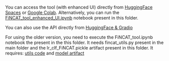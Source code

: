 You can access the tool (with enhanced UI) directly from [HuggingFace Spaces](https://huggingface.co/spaces/sohomghosh/FiNCAT_Financial_Numeral_Claim_Analysis_Tool) or [Google Colab](https://colab.research.google.com/drive/1OEN48pPaEFAXiB972tYjC0Llfo0qrLcN?usp=sharing). Alternatively, you can run the [FiNCAT_tool_enhanced_UI.ipynb](https://github.com/sohomghosh/FiNCAT_Financial_Numeral_Claim_Analysis_Tool/blob/main/tool/FiNCAT_tool_enhanced_UI.ipynb) notebook present in this folder.

You can also use the API directly from [HuggingFace & Gradio](https://hf.space/gradioiframe/sohomghosh/FiNCAT_Financial_Numeral_Claim_Analysis_Tool/api)


For using the older version, you need to execute the FiNCAT_tool.ipynb notebook the present in the this folder. It needs fincat_utils.py present in the main folder and the lr_clf_FiNCAT.pickle artifact present in this folder. It requires: [utils code](https://raw.githubusercontent.com/sohomghosh/FiNCAT_Financial_Numeral_Claim_Analysis_Tool/main/fincat_utils.py) and [model artifact](https://raw.githubusercontent.com/sohomghosh/FiNCAT_Financial_Numeral_Claim_Analysis_Tool/main/tool/lr_clf_FiNCAT.pickle)
